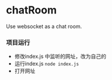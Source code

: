 # chatRoom
Use websocket as a chat room.

### 项目运行
- 修改index.js 中监听的网址，改为自己的
- 运行index.js `node index.js`
- 打开网址
